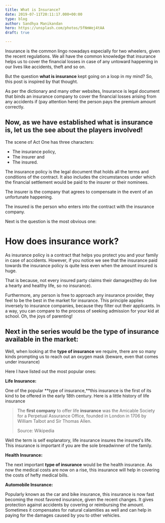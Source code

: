 ```yaml
---
title: What is Insurance?
date: 2019-07-11T20:11:17.000+00:00
type: blog
author: Sandhya Manikandan
hero: https://unsplash.com/photos/5fNmWej4tAA
draft: true

---
```

Insurance is the common lingo nowadays especially for two wheelers, given the recent regulations. We all have the common knowledge that insurance helps us to cover the financial losses in case of any untoward happening in our lives like accidents, theft and so on.

But the question **what is insurance** kept going on a loop in my mind? So, this post is inspired by that thought.

As per the dictionary and many other websites, Insurance is legal document that binds an insurance company to cover the financial losses arising from any accidents if (pay attention here) the person pays the premium amount correctly.

## Now, as we have established what is insurance is, let us the see about the players involved!

The scene of Act One has three characters:

*  The insurance policy,
* The insurer and
*  The insured.

The insurance policy is the legal document that holds all the terms and conditions of the contract. It also includes the circumstances under which the financial settlement would be paid to the insurer or their nominees.

The insurer is the company that agrees to compensate in the event of an unfortunate happening.

The insured is the person who enters into the contract with the insurance company.

Next is the question is the most obvious one:

# How does insurance work?

As insurance policy is a contract that helps you protect you and your family in case of accidents. However, if you notice we see that the insurance paid towards the insurance policy is quite less even when the amount insured is huge.

That is because, not every insured party claims their damages(they do live a hearty and healthy life, so no insurance).

Furthermore, any person is free to approach any insurance provider, they feel to be the best in the market for insurance. This principle applies inversely to insurance companies, because they filter out their applicants. In a way, you can compare to the process of seeking admission for your kid at school. Oh, the joys of parenting!

## Next in the series would be the type of insurance available in the market:

Well, when looking at the **type of insurance** we require, there are so many kinds prompting us to reach out an oxygen mask (beware, even that comes under insurance)

Here I have listed out the most popular ones:

**Life Insurance:**

One of the popular **type of insurance,**this insurance is the first of its kind to be offered in the early 18th century. Here is a little history of life insurance

> The **first company** to offer life **insurance** was the Amicable Society for a Perpetual Assurance Office, founded in London in 1706 by William Talbot and Sir Thomas Allen.
>
> Source: Wikipedia

Well the term is self explanatory, life insurance insures the insured's life. This insurance is important if you are the sole breadwinner of the family. 

**Health Insurance:**

The next important **type of insurance** would be the health insurance. As now the medical costs are now on a rise, this insurance will help in covering the costs of hefty medical bills.

**Automobile Insurance:**

Popularly known as the car and bike insurance, this insurance is now fast becoming the most favored insurance, given the recent changes. It gives protection against accidents by covering or reimbursing the amount. Sometimes it compensates for natural calamities as well and can help in paying for the damages caused by you to other vehicles.